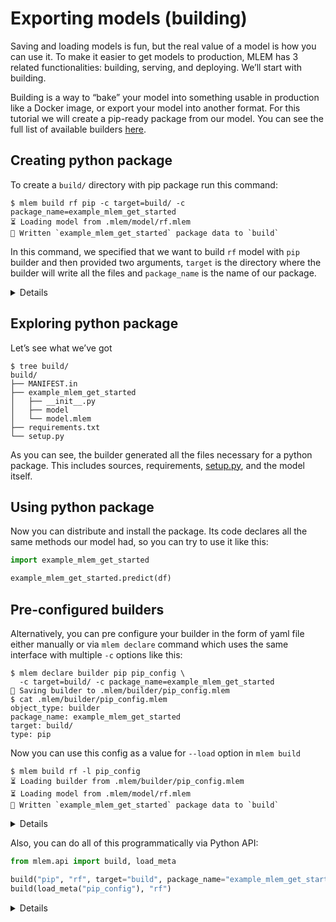 # Exporting models (building)

Saving and loading models is fun, but the real value of a model is how you can
use it. To make it easier to get models to production, MLEM has 3 related
functionalities: building, serving, and deploying. We’ll start with building.

Building is a way to “bake” your model into something usable in production like
a Docker image, or export your model into another format. For this tutorial we
will create a pip-ready package from our model. You can see the full list of
available builders [here](/doc/user-guide/mlem-abcs#builder).

## Creating python package

To create a `build/` directory with pip package run this command:

```cli
$ mlem build rf pip -c target=build/ -c package_name=example_mlem_get_started
⏳️ Loading model from .mlem/model/rf.mlem
💼 Written `example_mlem_get_started` package data to `build`
```

In this command, we specified that we want to build `rf` model with `pip`
builder and then provided two arguments, `target` is the directory where the
builder will write all the files and `package_name` is the name of our package.

<details>

### ⚙️ About builders and arguments

There are more types of builders and each one has it’s own set of available
arguments. They are listed [here](/doc/user-guide/mlem-abcs#builder), but for
quick reference you can run `mlem types builder` for list of builders and
`mlem types builder pip` for list of available arguments

</details>

## Exploring python package

Let’s see what we’ve got

```cli
$ tree build/
build/
├── MANIFEST.in
├── example_mlem_get_started
│   ├── __init__.py
│   ├── model
│   └── model.mlem
├── requirements.txt
└── setup.py
```

As you can see, the builder generated all the files necessary for a python
package. This includes sources, requirements,
[setup.py](https://docs.python.org/3/distutils/setupscript.html), and the model
itself.

## Using python package

Now you can distribute and install the package. Its code declares all the same
methods our model had, so you can try to use it like this:

```py
import example_mlem_get_started

example_mlem_get_started.predict(df)
```

## Pre-configured builders

Alternatively, you can pre configure your builder in the form of yaml file
either manually or via `mlem declare` command which uses the same interface with
multiple `-c` options like this:

```cli
$ mlem declare builder pip pip_config \
  -c target=build/ -c package_name=example_mlem_get_started
💾 Saving builder to .mlem/builder/pip_config.mlem
$ cat .mlem/builder/pip_config.mlem
object_type: builder
package_name: example_mlem_get_started
target: build/
type: pip
```

Now you can use this config as a value for `--load` option in `mlem build`

```cli
$ mlem build rf -l pip_config
⏳️ Loading builder from .mlem/builder/pip_config.mlem
⏳️ Loading model from .mlem/model/rf.mlem
💼 Written `example_mlem_get_started` package data to `build`
```

<details>

### ⛳ [Add builder config](https://github.com/iterative/example-mlem-get-started/tree/4-pack)

```cli
$ git add .mlem/packager/pip_config.mlem
$ git commit -m "Add package config"
$ git diff 4-pack
```

</details>

Also, you can do all of this programmatically via Python API:

```py
from mlem.api import build, load_meta

build("pip", "rf", target="build", package_name="example_mlem_get_started")
build(load_meta("pip_config"), "rf")
```

<details>

### ⚙️ Remote builder config

Like every other MLEM object, builders can be read from remote repos. Try

`mlem build rf -l https://github.com/iterative/example-mlem-get-started/pip_config`

</details>
